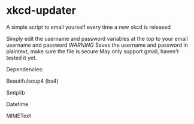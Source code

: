 # xkcd-updater
A simple script to email yourself every time a new xkcd is released

Simply edit the username and password variables at the top to your email username and password
*WARNING* Saves the username and password in plaintext, make sure the file is secure
May only support gmail, haven't tested it yet.


Dependencies:

Beautifulsoup4 (bs4) 

Smtplib 

Datetime 

MIMEText 


